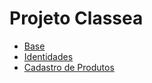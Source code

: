 # Projeto Classea
- [Base](base/base.md)
- [Identidades](identidade/identidade.md)
- [Cadastro de Produtos](/cadastro_produto/cadastro_produto.md)
